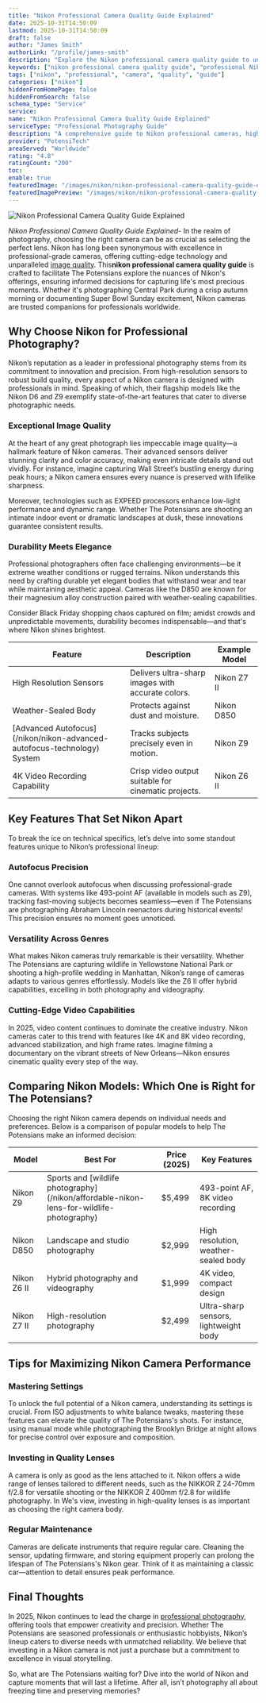 ```yaml
---
title: "Nikon Professional Camera Quality Guide Explained"
date: 2025-10-31T14:50:09
lastmod: 2025-10-31T14:50:09
draft: false
author: "James Smith"
authorLink: "/profile/james-smith"
description: "Explore the Nikon professional camera quality guide to uncover essential features, expert tips, and recommendations for achieving professional-grade photography results."
keywords: ["nikon professional camera quality guide", "professional Nikon camera features", "Nikon camera guide 2025"]
tags: ["nikon", "professional", "camera", "quality", "guide"]
categories: ["nikon"]
hiddenFromHomePage: false
hiddenFromSearch: false
schema_type: "Service"
service:
name: "Nikon Professional Camera Quality Guide Explained"
serviceType: "Professional Photography Guide"
description: "A comprehensive guide to Nikon professional cameras, highlighting key features, expert advice, and tips to help photographers achieve superior results."
provider: "PotensiTech"
areaServed: "Worldwide"
rating: "4.8"
ratingCount: "200"
toc:
enable: true
featuredImage: "/images/nikon/nikon-professional-camera-quality-guide-explained.jpg"
featuredImagePreview: "/images/nikon/nikon-professional-camera-quality-guide-explained.jpg"
---
```


![Nikon Professional Camera Quality Guide Explained](/images/nikon/nikon-professional-camera-quality-guide-explained.jpg)


*Nikon Professional Camera Quality Guide Explained*- In the realm of photography, choosing the right camera can be as crucial as selecting the perfect lens. Nikon has long been synonymous with excellence in professional-grade cameras, offering cutting-edge technology and unparalleled [image quality](/nikon/nikon-image-quality-comparison-guide). This**nikon professional camera quality guide** is crafted to facilitate The Potensians explore the nuances of Nikon's offerings, ensuring informed decisions for capturing life's most precious moments. Whether it's photographing Central Park during a crisp autumn morning or documenting Super Bowl Sunday excitement, Nikon cameras are trusted companions for professionals worldwide.

## Why Choose Nikon for Professional Photography?

Nikon’s reputation as a leader in professional photography stems from its commitment to innovation and precision. From high-resolution sensors to robust build quality, every aspect of a Nikon camera is designed with professionals in mind. Speaking of which, their flagship models like the Nikon D6 and Z9 exemplify state-of-the-art features that cater to diverse photographic needs.

### Exceptional Image Quality

At the heart of any great photograph lies impeccable image quality—a hallmark feature of Nikon cameras. Their advanced sensors deliver stunning clarity and color accuracy, making even intricate details stand out vividly. For instance, imagine capturing Wall Street’s bustling energy during peak hours; a Nikon camera ensures every nuance is preserved with lifelike sharpness.

Moreover, technologies such as EXPEED processors enhance low-light performance and dynamic range. Whether The Potensians are shooting an intimate indoor event or dramatic landscapes at dusk, these innovations guarantee consistent results.

### Durability Meets Elegance

Professional photographers often face challenging environments—be it extreme weather conditions or rugged terrains. Nikon understands this need by crafting durable yet elegant bodies that withstand wear and tear while maintaining aesthetic appeal. Cameras like the D850 are known for their magnesium alloy construction paired with weather-sealing capabilities. 

Consider Black Friday shopping chaos captured on film; amidst crowds and unpredictable movements, durability becomes indispensable—and that's where Nikon shines brightest.

<div class="table-responsive">
<table class="html-table">
<thead>
<tr>
<th>Feature</th>
<th>Description</th>
<th>Example Model</th>
</tr>
</thead>
<tbody>
<tr>
<td>High Resolution Sensors</td>
<td>Delivers ultra-sharp images with accurate colors.</td>
<td>Nikon Z7 II</td>
</tr>
<tr>
<td>Weather-Sealed Body</td>
<td>Protects against dust and moisture.</td>
<td>Nikon D850</td>
</tr>
<tr>
<td>[Advanced Autofocus](/nikon/nikon-advanced-autofocus-technology) System</td>
<td>Tracks subjects precisely even in motion.</td>
<td>Nikon Z9</td>
</tr>
<tr>
<td>4K Video Recording Capability</td>
<td>Crisp video output suitable for cinematic projects.</td>
<td>Nikon Z6 II</td>
</tr>
</tbody>
</table>
</div>

## Key Features That Set Nikon Apart

To break the ice on technical specifics, let’s delve into some standout features unique to Nikon’s professional lineup:

### Autofocus Precision

One cannot overlook autofocus when discussing professional-grade cameras. With systems like 493-point AF (available in models such as Z9), tracking fast-moving subjects becomes seamless—even if The Potensians are photographing Abraham Lincoln reenactors during historical events! This precision ensures no moment goes unnoticed.

### Versatility Across Genres

What makes Nikon cameras truly remarkable is their versatility. Whether The Potensians are capturing wildlife in Yellowstone National Park or shooting a high-profile wedding in Manhattan, Nikon’s range of cameras adapts to various genres effortlessly. Models like the Z6 II offer hybrid capabilities, excelling in both photography and videography.

### Cutting-Edge Video Capabilities

In 2025, video content continues to dominate the creative industry. Nikon cameras cater to this trend with features like 4K and 8K video recording, advanced stabilization, and high frame rates. Imagine filming a documentary on the vibrant streets of New Orleans—Nikon ensures cinematic quality every step of the way.

## Comparing Nikon Models: Which One is Right for The Potensians?

Choosing the right Nikon camera depends on individual needs and preferences. Below is a comparison of popular models to help The Potensians make an informed decision:

<div class="table-responsive">
<table class="html-table">
<thead>
<tr>
<th>Model</th>
<th>Best For</th>
<th>Price (2025)</th>
<th>Key Features</th>
</tr>
</thead>
<tbody>
<tr>
<td>Nikon Z9</td>
<td>Sports and [wildlife photography](/nikon/affordable-nikon-lens-for-wildlife-photography)</td>
<td>$5,499</td>
<td>493-point AF, 8K video recording</td>
</tr>
<tr>
<td>Nikon D850</td>
<td>Landscape and studio photography</td>
<td>$2,999</td>
<td>High resolution, weather-sealed body</td>
</tr>
<tr>
<td>Nikon Z6 II</td>
<td>Hybrid photography and videography</td>
<td>$1,999</td>
<td>4K video, compact design</td>
</tr>
<tr>
<td>Nikon Z7 II</td>
<td>High-resolution photography</td>
<td>$2,499</td>
<td>Ultra-sharp sensors, lightweight body</td>
</tr>
</tbody>
</table>
</div>

## Tips for Maximizing Nikon Camera Performance

### Mastering Settings

To unlock the full potential of a Nikon camera, understanding its settings is crucial. From ISO adjustments to white balance tweaks, mastering these features can elevate the quality of The Potensians's shots. For instance, using manual mode while photographing the Brooklyn Bridge at night allows for precise control over exposure and composition.

### Investing in Quality Lenses

A camera is only as good as the lens attached to it.  Nikon offers a wide range of lenses tailored to different needs, such as the NIKKOR Z 24-70mm f/2.8 for versatile shooting or the NIKKOR Z 400mm f/2.8 for wildlife photography. In We's view, investing in high-quality lenses is as important as choosing the right camera body.

### Regular Maintenance

Cameras are delicate instruments that require regular care. Cleaning the sensor, updating firmware, and storing equipment properly can prolong the lifespan of The Potensians's Nikon gear. Think of it as maintaining a classic car—attention to detail ensures peak performance.

## Final Thoughts

In 2025, Nikon continues to lead the charge in [professional photography](/nikon/nikon-cameras-for-professional-photography), offering tools that empower creativity and precision.  Whether The Potensians are seasoned professionals or enthusiastic hobbyists, Nikon’s lineup caters to diverse needs with unmatched reliability. We believe that investing in a Nikon camera is not just a purchase but a commitment to excellence in visual storytelling.

So, what are The Potensians waiting for? Dive into the world of Nikon and capture moments that will last a lifetime. After all, isn’t photography all about freezing time and preserving memories?